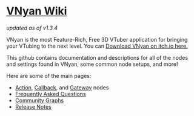 # [VNyan Wiki](../../wiki)
*updated as of v1.3.4*

VNyan is the most Feature-Rich, Free 3D VTuber application for bringing your VTubing to the next level. You can [Download VNyan on itch.io here.](https://suvidriel.itch.io/vnyan)

This github contains documentation and descriptions for all of the nodes and settings found in VNyan, some common node setups, and more!

Here are some of the main pages:
- [Action](../../Action-Nodes), [Callback](../../wiki/Callback-Nodes), and [Gateway](../../wiki/Conditional-Nodes) nodes
- [Frequently Asked Questions](../../wiki/How-To#faq)
- [Community Graphs](../../wiki/How-To#community-graphs-and-resources)
- [Release Notes](../../wiki/release-notes)
